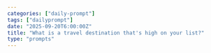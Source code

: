 ```yaml
---
categories: ["daily-prompt"]
tags: ["dailyprompt"]
date: "2025-09-20T6:00:00Z"
title: "What is a travel destination that's high on your list?"
type: "prompts"
---
```

